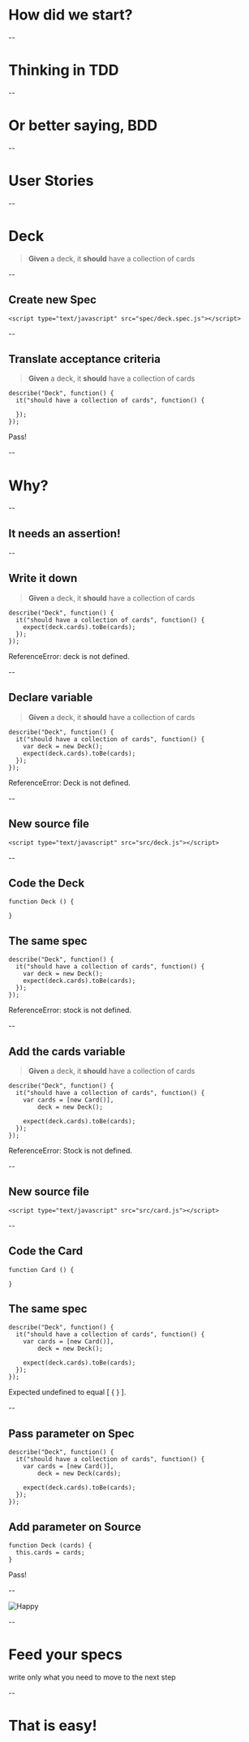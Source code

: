 # How did we start?

--
# Thinking in TDD

--
# Or better saying, BDD

--
# User Stories

--
# Deck
> **Given** a deck, it **should** have a collection of cards

--
## Create new Spec

    <script type="text/javascript" src="spec/deck.spec.js"></script>

--
## Translate acceptance criteria
> **Given** a deck, it **should** have a collection of cards

    describe("Deck", function() {
      it("should have a collection of cards", function() {

      });
    });

<p class="fragment pass-spec">Pass!</p>

--
# Why?

--
## It needs an assertion!

--
## Write it down
> **Given** a deck, it **should** have a collection of cards

    describe("Deck", function() {
      it("should have a collection of cards", function() {
        expect(deck.cards).toBe(cards);
      });
    });

<p class="fragment fail-spec">ReferenceError: deck is not defined.</p>

--
## Declare variable
> **Given** a deck, it **should** have a collection of cards

    describe("Deck", function() {
      it("should have a collection of cards", function() {
        var deck = new Deck();
        expect(deck.cards).toBe(cards);
      });
    });

<p class="fragment fail-spec">ReferenceError: Deck is not defined.</p>

--
## New source file

    <script type="text/javascript" src="src/deck.js"></script>

--
## Code the Deck

    function Deck () {

    }

## The same spec

    describe("Deck", function() {
      it("should have a collection of cards", function() {
        var deck = new Deck();
        expect(deck.cards).toBe(cards);
      });
    });

<p class="fragment fail-spec">ReferenceError: stock is not defined.</p>

--
## Add the cards variable
> **Given** a deck, it **should** have a collection of cards

    describe("Deck", function() {
      it("should have a collection of cards", function() {
        var cards = [new Card()],
            deck = new Deck();

        expect(deck.cards).toBe(cards);
      });
    });

<p class="fragment fail-spec">ReferenceError: Stock is not defined.</p>

--
## New source file

    <script type="text/javascript" src="src/card.js"></script>

--
## Code the Card

    function Card () {

    }

## The same spec

    describe("Deck", function() {
      it("should have a collection of cards", function() {
        var cards = [new Card()],
            deck = new Deck();

        expect(deck.cards).toBe(cards);
      });
    });

<p class="fragment fail-spec">Expected undefined to equal [ { } ].</p>

--
## Pass parameter on Spec

    describe("Deck", function() {
      it("should have a collection of cards", function() {
        var cards = [new Card()],
            deck = new Deck(cards);

        expect(deck.cards).toBe(cards);
      });
    });

## Add parameter on Source

    function Deck (cards) {
      this.cards = cards;
    }

<p class="fragment pass-spec">Pass!</p>

--

![Happy](slides/img/happy.png)

--
# Feed your specs
write only what you need to move to the next step

--
# That is easy!
